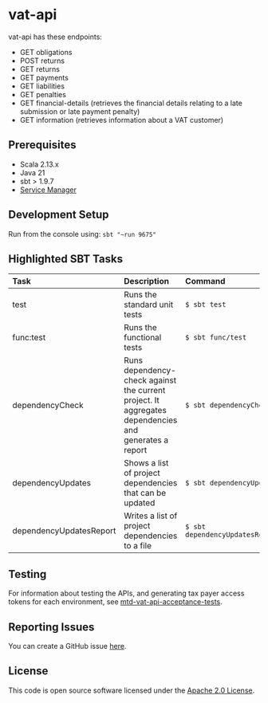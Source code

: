 # vat-api

vat-api has these endpoints:
  - GET obligations
  - POST returns
  - GET returns
  - GET payments
  - GET liabilities
  - GET penalties
  - GET financial-details (retrieves the financial details relating to a late submission or late payment penalty)
  - GET information (retrieves information about a VAT customer)

## Prerequisites 
- Scala 2.13.x
- Java 21
- sbt > 1.9.7
- [Service Manager](https://github.com/hmrc/service-manager)

## Development Setup

Run from the console using: `sbt "~run 9675"`

## Highlighted SBT Tasks
Task | Description | Command
:-------|:------------|:-----
test | Runs the standard unit tests | ```$ sbt test```
func:test  | Runs the functional tests | ```$ sbt func/test ```
dependencyCheck | Runs dependency-check against the current project. It aggregates dependencies and generates a report | ```$ sbt dependencyCheck```
dependencyUpdates |  Shows a list of project dependencies that can be updated | ```$ sbt dependencyUpdates```
dependencyUpdatesReport | Writes a list of project dependencies to a file | ```$ sbt dependencyUpdatesReport```

## Testing

For information about testing the APIs, and generating tax payer access tokens for each environment, see [mtd-vat-api-acceptance-tests](https://github.com/hmrc/mtd-vat-api-acceptance-tests).

## Reporting Issues

You can create a GitHub issue [here](https://github.com/hmrc/vat-api/issues).

## License

This code is open source software licensed under the [Apache 2.0 License](http://www.apache.org/licenses/LICENSE-2.0.html).
